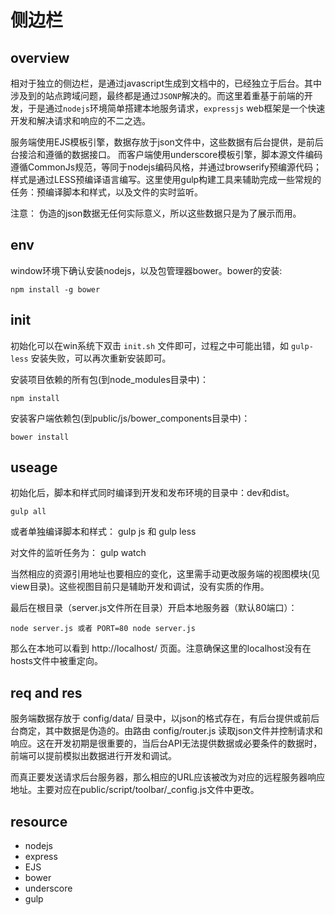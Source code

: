 # 侧边栏

## overview

相对于独立的侧边栏，是通过javascript生成到文档中的，已经独立于后台。其中涉及到的站点跨域问题，最终都是通过`JSONP`解决的。而这里着重基于前端的开发，于是通过`nodejs`环境简单搭建本地服务请求，`expressjs` web框架是一个快速开发和解决请求和响应的不二之选。

服务端使用EJS模板引擎，数据存放于json文件中，这些数据有后台提供，是前后台接洽和遵循的数据接口。
而客户端使用underscore模板引擎，脚本源文件编码遵循CommonJs规范，等同于nodejs编码风格，并通过browserify预编源代码；样式是通过LESS预编译语言编写。这里使用gulp构建工具来辅助完成一些常规的任务：预编译脚本和样式，以及文件的实时监听。

注意： 伪造的json数据无任何实际意义，所以这些数据只是为了展示而用。

## env

window环境下确认安装nodejs，以及包管理器bower。bower的安装:

	npm install -g bower

## init

初始化可以在win系统下双击 `init.sh` 文件即可，过程之中可能出错，如 `gulp-less` 安装失败，可以再次重新安装即可。

安装项目依赖的所有包(到node_modules目录中)：

	npm install

安装客户端依赖包(到public/js/bower_components目录中)：

	bower install

## useage

初始化后，脚本和样式同时编译到开发和发布环境的目录中：dev和dist。

	gulp all

或者单独编译脚本和样式： gulp js 和 gulp less

对文件的监听任务为： gulp watch

当然相应的资源引用地址也要相应的变化，这里需手动更改服务端的视图模块(见view目录)。这些视图目前只是辅助开发和调试，没有实质的作用。

最后在根目录（server.js文件所在目录）开启本地服务器（默认80端口）：
	
	node server.js 或者 PORT=80 node server.js

那么在本地可以看到 http://localhost/ 页面。注意确保这里的localhost没有在hosts文件中被重定向。

## req and res

服务端数据存放于 config/data/ 目录中，以json的格式存在，有后台提供或前后台商定，其中数据是伪造的。由路由 config/router.js 读取json文件并控制请求和响应。这在开发初期是很重要的，当后台API无法提供数据或必要条件的数据时，前端可以提前模拟出数据进行开发和调试。

而真正要发送请求后台服务器，那么相应的URL应该被改为对应的远程服务器响应地址。主要对应在public/script/toolbar/_config.js文件中更改。

## resource

- nodejs
- express
- EJS
- bower
- underscore
- gulp
